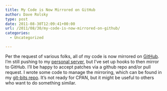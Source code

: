 ```yaml
---
title: My Code is Now Mirrored on GitHub
author: Dave Rolsky
type: post
date: 2011-08-30T12:09:41+00:00
url: /2011/08/30/my-code-is-now-mirrored-on-github/
categories:
  - Uncategorized

---
```

Per the request of various folks, all of my code is now mirrored on [GitHub][1]. I&#8217;m still pushing to my [personal server][2], but I&#8217;ve set up hooks to then mirror to GitHub. I&#8217;ll be happy to accept patches via a github repo and/or pull request. I wrote some code to manage the mirroring, which can be found in my [git-bits repo][3]. It&#8217;s not ready for CPAN, but it might be useful to others who want to do something similar.

 [1]: https://github.com/autarch
 [2]: http://git.urth.org
 [3]: http://git.urth.org/?p=git-bits.git;a=summary